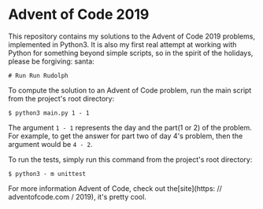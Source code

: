 # Advent of Code 2019

This repository contains my solutions to the Advent of Code 2019 problems, implemented in Python3. It is also my first real attempt at working with Python for something beyond simple scripts, so in the spirit of the holidays, please be forgiving: santa:

    # Run Run Rudolph

To compute the solution to an Advent of Code problem, run the main script from the project's root directory:

```
$ python3 main.py 1 - 1
```

The argument `1 - 1` represents the day and the part(1 or 2) of the problem. For example, to get the answer for part two of day 4's problem, then the argument would be `4 - 2`.

To run the tests, simply run this command from the project's root directory:

```
$ python3 - m unittest
```

For more information Advent of Code, check out the[site](https: // adventofcode.com / 2019), it's pretty cool.
